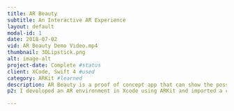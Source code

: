 ```yaml
---
title: AR Beauty
subtitle: An Interactive AR Experience
layout: default
modal-id: 1
date: 2018-07-02
vid: AR Beauty Demo Video.mp4
thumbnail: 3DLipstick.png
alt: image-alt
project-date: Complete #status
client: XCode, Swift 4 #used
category: ARKit #learned
description: AR Beauty is a proof of concept app that can show the possibilities augmented reality (AR) could provide to a beauty retailer and their mobile shopping experience. This app was created during my time at Ulta Beauty, and I had the priviledge of working with some fantastic lead developers on this project I created. 
p2: I developed an AR environment in Xcode using ARKit and imported a custom 3D model of a lipstick into the scene. The app then scans the environment using the front camera, and places a plane in the space based on feature points it detects. The user then has the ability to interact with the lipstick by changing its color, rotating, and moving it. Technology’s role in beauty is getting bigger, and innovation is key to staying relevant. The future of beauty is headed towards heavy personalization and a modern shopping experience. Companies such as Lowes, IKEA, L'Oreal, and Sephora already have AR experiences inside of their guest applications. Consumers are constantly expecting more from their online shopping, so allowing them to experience the products in a real-world view can give them a more accurate representation of what they are buying and eliminate misleading or confusing details about a product. 

---
```

